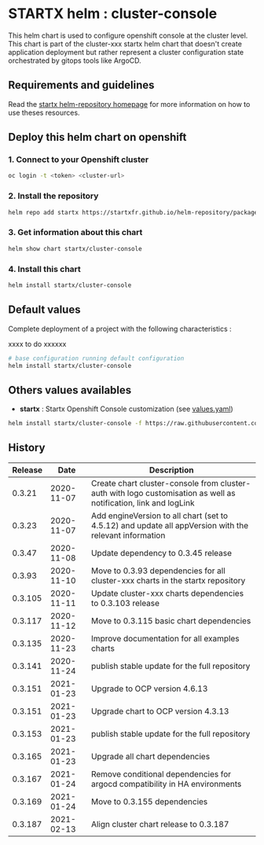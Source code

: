 # STARTX helm : cluster-console

This helm chart is used to configure openshift console at the cluster level.
This chart is part of the cluster-xxx startx helm chart that doesn't create application deployment but rather represent a cluster configuration state orchestrated by gitops tools like ArgoCD.

## Requirements and guidelines

Read the [startx helm-repository homepage](https://startxfr.github.io/helm-repository) for
more information on how to use theses resources.

## Deploy this helm chart on openshift

### 1. Connect to your Openshift cluster

```bash
oc login -t <token> <cluster-url>
```

### 2. Install the repository

```bash
helm repo add startx https://startxfr.github.io/helm-repository/packages/
```

### 3. Get information about this chart

```bash
helm show chart startx/cluster-console
```

### 4. Install this chart

```bash
helm install startx/cluster-console
```

## Default values

Complete deployment of a project with the following characteristics :

xxxx to do xxxxxx

```bash
# base configuration running default configuration
helm install startx/cluster-console
```

## Others values availables

- **startx** : Startx Openshift Console customization (see [values.yaml](https://raw.githubusercontent.com/startxfr/helm-repository/master/charts/cluster-console/values-startx.yaml))

```bash
helm install startx/cluster-console -f https://raw.githubusercontent.com/startxfr/helm-repository/master/charts/cluster-console/values-startx.yaml
```

## History

| Release | Date       | Description                                                                                                      |
| ------- | ---------- | ---------------------------------------------------------------------------------------------------------------- |
| 0.3.21  | 2020-11-07 | Create chart cluster-console from cluster-auth with logo customisation as well as notification, link and logLink |
| 0.3.23  | 2020-11-07 | Add engineVersion to all chart (set to 4.5.12) and update all appVersion with the relevant information           |
| 0.3.47  | 2020-11-08 | Update dependency to 0.3.45 release                                                                              |
| 0.3.93  | 2020-11-10 | Move to 0.3.93 dependencies for all cluster-xxx charts in the startx repository                                  |
| 0.3.105 | 2020-11-11 | Update cluster-xxx charts dependencies to 0.3.103 release                                                        |
| 0.3.117 | 2020-11-12 | Move to 0.3.115 basic chart dependencies                                                                         |
| 0.3.135 | 2020-11-23 | Improve documentation for all examples charts                                                                    |
| 0.3.141 | 2020-11-24 | publish stable update for the full repository                                                                    |
| 0.3.151 | 2021-01-23 | Upgrade to OCP version 4.6.13                                                                                    |
| 0.3.151 | 2021-01-23 | Upgrade chart to OCP version 4.3.13                                                                              |
| 0.3.153 | 2021-01-23 | publish stable update for the full repository                                                                    |
| 0.3.165 | 2021-01-23 | Upgrade all chart dependencies                                                                                   |
| 0.3.167 | 2021-01-24 | Remove conditional dependencies for argocd compatibility in HA environments                                      |
| 0.3.169 | 2021-01-24 | Move to 0.3.155 dependencies                                                                                     |
| 0.3.187 | 2021-02-13 | Align cluster chart release to 0.3.187                                                                           |

